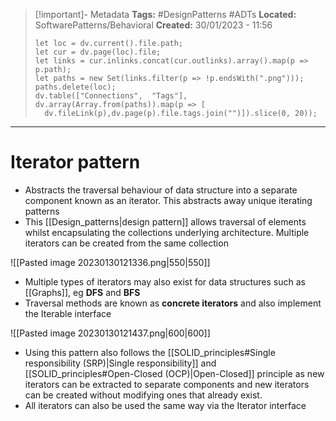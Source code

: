 > [!important]- Metadata
> **Tags:** #DesignPatterns #ADTs 
> **Located:** SoftwarePatterns/Behavioral
> **Created:** 30/01/2023 - 11:56
> ```dataviewjs
>let loc = dv.current().file.path;
>let cur = dv.page(loc).file;
>let links = cur.inlinks.concat(cur.outlinks).array().map(p => p.path);
>let paths = new Set(links.filter(p => !p.endsWith(".png")));
>paths.delete(loc);
>dv.table(["Connections",  "Tags"], dv.array(Array.from(paths)).map(p => [
>   dv.fileLink(p),dv.page(p).file.tags.join("")]).slice(0, 20));
> ```

___
# Iterator pattern
- Abstracts the traversal behaviour of data structure  into a separate component known as an iterator. This abstracts away unique iterating patterns 
- This [[Design_patterns|design pattern]] allows traversal of elements whilst encapsulating the collections underlying architecture. Multiple iterators can be created from the same collection

![[Pasted image 20230130121336.png|550|550]]

- Multiple types of iterators may also exist for data structures such as [[Graphs]], eg **DFS** and **BFS**
- Traversal methods are known as **concrete iterators** and also implement the Iterable interface

![[Pasted image 20230130121437.png|600|600]]

- Using this pattern also follows the [[SOLID_principles#Single responsibility (SRP)|Single responsibility]] and [[SOLID_principles#Open-Closed (OCP)|Open-Closed]] principle as new iterators can be extracted to separate components and new iterators can be created without modifying ones that already exist. 
- All iterators can also be used the same way via the Iterator interface 